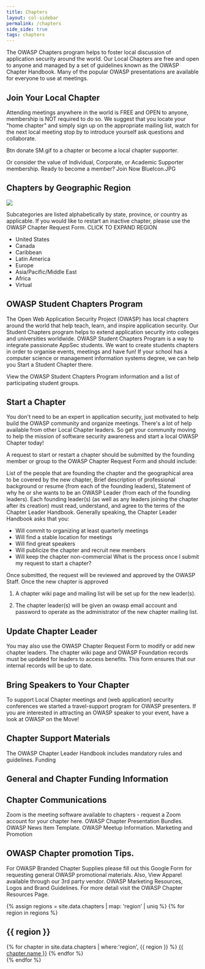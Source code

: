 ```yaml
---
title: Chapters
layout: col-sidebar
permalink: /chapters
side_side: true
tags: chapters
---
```


The OWASP Chapters program helps to foster local discussion of application security around the world. Our Local Chapters are free and open to anyone and managed by a set of guidelines known as the OWASP Chapter Handbook. Many of the popular OWASP presentations are available for everyone to use at meetings.

## Join Your Local Chapter
Attending meetings anywhere in the world is FREE and OPEN to anyone, membership is NOT required to do so. We suggest that you locate your "home chapter" and simply sign up on the appropriate mailing list, watch for the next local meeting stop by to introduce yourself ask questions and collaborate.

Btn donate SM.gif to a chapter or become a local chapter supporter.

Or consider the value of Individual, Corporate, or Academic Supporter membership. Ready to become a member? Join Now BlueIcon.JPG

## Chapters by Geographic Region

<img src="https://maps.googleapis.com/maps/api/staticmap?markers=size:tiny|-15.78,-47.91|50.06,19.96|60.17,24.94|1.300,103.8|38.91,-76.99|25.78,-80.20|30.40,-88.90|30.75,76.78|-43.53,172.6|-41.28,174.8|5.110,-1.250|18.96,72.82|39.99,-83.00|34.11,-117.7|32.79,-96.80|28.03,-80.60|35.04,-85.31|16.57,80.36|49.98,36.22|42.35,-83.06|34.75,-92.28|51.11,17.03|41.89,-87.64|43.65,-79.38|-1.290,36.82|28.98,77.71|35.49,-97.56|36.07,-95.90|43.60,-96.70|40.59,-74.62|-22.91,-43.20|42.69,23.31|-37.81,145.0|29.33,47.97|18.53,73.84|37.56,127.0|-20.17,57.51|39.02,-76.45|29.73,-95.37|35.18,-89.76|38.58,-121.5|45.76,21.23|43.04,-76.15|52.48,-1.910|36.58,-76.31|38.94,-77.35|52.29,-1.590|35.20,-106.6|53.48,-2.230|28.58,77.33|52.20,-2.240|50.26,28.66|52.67,-8.630|39.17,-76.85|43.17,-77.60|38.40,-82.44|46.95,7.440|36.17,-86.78|55.68,12.57|43.04,-87.92|49.14,9.220|28.61,-81.20|32.72,-117.2|41.15,-8.620|42.65,-73.75|37.54,-77.44|12.97,77.56|43.47,-80.51|53.48,-2.250|-5.800,-35.22|39.96,-75.15|28.67,77.21|44.97,-93.08|-2.210,-79.90|42.37,-71.10|9.930,-84.08|40.71,-74.01|40.45,-79.99|40.42,-3.710|38.25,-85.78|45.50,-122.7|42.90,-78.88|33.71,-117.7|40.04,-105.3|50.73,-1.880|41.52,-74.06|-33.93,18.46|53.60,-113.4|-33.01,-71.55|31.96,35.95|38.91,-77.02|59.91,10.75|42.76,-71.47|12.92,79.13|21.12,-101.7|54.94,-7.740|36.17,-115.1|48.86,2.340|8.970,-79.53|-34.87,-56.17|28.03,73.32|45.43,-75.62|21.31,-157.8|35.41,-80.85|48.22,16.37|54.60,-5.890|52.06,-2.730|15.38,44.21|51.49,-2.500|39.74,-75.55|33.97,-118.2|22.72,75.86|52.07,1.140|-19.92,-43.94|41.82,-71.41|35.83,-78.84|41.76,-72.69|34.29,-118.4|23.70,90.39|39.54,-76.36|5.060,-75.52|55.00,-1.600|25.30,51.51|33.83,-118.4|24.65,46.77|5.560,-0.2000|6.250,-75.59|-6.180,106.8|39.68,-105.0|26.23,78.17|39.91,-86.13|29.38,79.45|-33.87,151.2|49.28,-123.0|8.510,76.95|6.170,1.350|32.87,13.18|38.83,-104.8|30.33,-81.77|23.03,72.58|10.36,77.97|-20.31,-40.31|37.79,-122.4|41.65,-0.8900|53.55,10.00|52.37,4.890|61.52,23.76|-0.1900,-78.50|26.07,-80.22|48.79,9.190|11.00,-74.82|-36.85,174.8|10.40,-75.50|46.21,6.140|42.47,-83.29|15.47,-88.03|21.16,79.08|33.72,73.06|40.82,-96.78|41.72,44.79|47.51,19.08|41.60,-93.63|29.75,-95.42|43.25,-2.930|52.21,0.1300|56.16,10.20|40.72,-73.69|23.24,77.40|37.41,-122.1|-13.52,-71.99|45.45,-75.69|18.46,-66.11|53.42,-2.990|-23.53,-46.63|12.30,76.64|32.07,34.77|47.64,-122.4|51.47,7.000|52.40,9.730|55.75,37.62|29.72,-95.22|57.78,14.17|37.35,-122.0&size=600x300&style=feature:administrative%7Cvisibility:off&style=feature:landscape%7Ccolor:0xffffff&style=feature:landscape%7Celement:labels%7Cvisibility:off&style=feature:landscape.man_made%7Celement:geometry%7Ccolor:0xffffff&style=feature:poi%7Cvisibility:off&style=feature:road%7Cvisibility:off&style=feature:transit%7Cvisibility:off&astyle=feature:water%7Ccolor:0xabd7df&scale=2&zoom=1&key=AIzaSyBUeXBzY9ZlBsRkj4TynN1yK4SiFemY-5g"/>

Subcategories are listed alphabetically by state, province, or country as applicable. If you would like to restart an inactive chapter, please use the OWASP Chapter Request Form. CLICK TO EXPAND REGION

* United States
* Canada
* Caribbean
* Latin America
* Europe
* Asia/Pacific/Middle East
* Africa
* Virtual

## OWASP Student Chapters Program
The Open Web Application Security Project (OWASP) has local chapters around the world that help teach, learn, and inspire application security. Our Student Chapters program helps to extend application security into colleges and universities worldwide. OWASP Student Chapters Program is a way to integrate passionate AppSec students. We want to create students chapters in order to organise events, meetings and have fun! If your school has a computer science or management information systems degree, we can help you Start a Student Chapter there.

View the OWASP Student Chapters Program information and a list of participating student groups.

## Start a Chapter
You don't need to be an expert in application security, just motivated to help build the OWASP community and organize meetings. There's a lot of help available from other Local Chapter leaders. So get your community moving to help the mission of software security awareness and start a local OWASP Chapter today!

A request to start or restart a chapter should be submitted by the founding member or group to the OWASP Chapter Request Form and should include:

List of the people that are founding the chapter and the geographical area to be covered by the new chapter,
Brief description of professional background or resume (from each of the founding leaders),
Statement of why he or she wants to be an OWASP Leader (from each of the founding leaders).
Each founding leader(s) (as well as any leaders joining the chapter after its creation) must read, understand, and agree to the terms of the Chapter Leader Handbook.
Generally speaking, the Chapter Leader Handbook asks that you:
* Will commit to organizing at least quarterly meetings
* Will find a stable location for meetings
* Will find great speakers
* Will publicize the chapter and recruit new members
* Will keep the chapter non-commercial
What is the process once I submit my request to start a chapter?

Once submitted, the request will be reviewed and approved by the OWASP Staff. Once the new chapter is approved

1. A chapter wiki page and mailing list will be set up for the new leader(s).

2. The chapter leader(s) will be given an owasp email account and password to operate as the administrator of the new chapter mailing list.

## Update Chapter Leader
You may also use the OWASP Chapter Request Form to modify or add new chapter leaders. The chapter wiki page and OWASP Foundation records must be updated for leaders to access benefits. This form ensures that our internal records will be up to date.

## Bring Speakers to Your Chapter
To support Local Chapter meetings and (web application) security conferences we started a travel-support program for OWASP presenters. If you are interested in attracting an OWASP speaker to your event, have a look at OWASP on the Move!

## Chapter Support Materials
The OWASP Chapter Leader Handbook includes mandatory rules and guidelines.
Funding

## General and Chapter Funding Information
## Chapter Communications

Zoom is the meeting software available to chapters - request a Zoom account for your chapter here.
OWASP Chapter Presentation Bundles.
OWASP News Item Template.
OWASP Meetup Information.
Marketing and Promotion

## OWASP Chapter promotion Tips.
For OWASP Branded Chapter Supplies please fill out this Google Form for requesting general OWASP promotional materials. Also, View Apparel available through our 3rd party vendor.
OWASP Marketing Resources, Logos and Brand Guidelines.
For more detail visit the OWASP Chapter Resources Page.



<div class='chapters-list'>
    {% assign regions = site.data.chapters | map: 'region' | uniq %}
    {% for region in regions %}
        <div class="region">
            <h2>{{ region }}</h2>
            {% for chapter in site.data.chapters | where:'region', {{ region }} %}
                <a href='{{chapter.name}}'>{{ chapter.name }}</a>
            {% endfor %}
        </div>
    {% endfor %}
</div>
<script type="text/javascript">
    $(function(){
        $('#projects-type').click(function(){
            $('#project-list-level').hide();
            $('#project-list-type').show();
            $('#projects-level').removeClass('active');
            $('#projects-type').addClass('active');
            $('#projects-level').addClass('inactive');
            $('#projects-type').removeClass('inactive');
        });
        $('#projects-level').click(function(){
            $('#project-list-type').hide();
            $('#project-list-level').show();
            $('#projects-type').removeClass('active');
            $('#projects-level').addClass('active');
             $('#projects-level').removeClass('inactive');
            $('#projects-type').addClass('inactive');
        });
    });
</script>